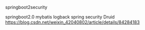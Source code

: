 springboot2security

springboot2.0
mybatis
logback
spring security
Druid   https://blog.csdn.net/weixin_42040802/article/details/84284183
